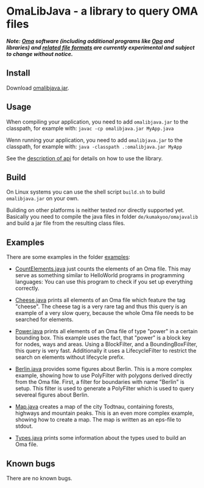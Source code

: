 # OmaLibJava - a library to query OMA files

***Note: [Oma](https://github.com/kumakyoo42/Oma) software (including
additional programs like [Opa](https://github.com/kumakyoo42/Opa) and
libraries) and [related file
formats](https://github.com/kumakyoo42/oma-file-formats) are currently
experimental and subject to change without notice.***

## Install

Download [omalibjava.jar](/omalibjava.jar).

## Usage

When compiling your application, you need to add `omalibjava.jar` to the
classpath, for example with: `javac -cp omalibjava.jar MyApp.java`

Wenn running your application, you need to add `omalibjava.jar` to the
classpath, for example with: `java -classpath .:omalibjava.jar MyApp`

See the [description of api](/API.md) for details on how to use the
library.

## Build

On Linux systems you can use the shell script `build.sh` to build
`omalibjava.jar` on your own.

Building on other platforms is neither tested nor directly supported
yet. Basically you need to compile the java files in folder
`de/kumakyoo/omajavalib` and build a jar file from the resulting class
files.

## Examples

There are some examples in the folder [examples](/examples):

* [CountElements.java](/examples/CountElements.java) just counts the
elements of an Oma file. This may serve as something similar to
HelloWorld programs in programming languages: You can use this program
to check if you set up everything correctly.

* [Cheese.java](/examples/Cheese.java) prints all elements of an Oma
file which feature the tag "cheese". The cheese tag is a very rare tag
and thus this query is an example of a very slow query, because the
whole Oma file needs to be searched for elements.

* [Power.java](examples/Power.java) prints all elements of an Oma file
of type "power" in a certain bounding box. This example uses the fact,
that "power" is a block key for nodes, ways and areas. Using a
BlockFilter, and a BoundingBoxFilter, this query is very fast.
Additionally it uses a LifecycleFilter to restrict the search on
elements without lifecycle prefix.

* [Berlin.java](examples/Berlin.java) provides some figures about
Berlin. This is a more complex example, showing how to use PolyFilter
with polygons derived directly from the Oma file. First, a filter for
boundaries with name "Berlin" is setup. This filter is used to
generate a PolyFilter which is used to query severeal figures about
Berlin.

* [Map.java](examples/Map.java) creates a map of the city Todtnau,
containing forests, highways and mountain peaks. This is an even more
complex example, showing how to create a map. The map is written as an
eps-file to stdout.

* [Types.java](examples/Types.java) prints some information about the
types used to build an Oma file.

## Known bugs

There are no known bugs.
